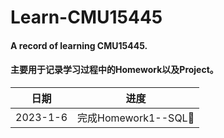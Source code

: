 # Learn-CMU15445
#### A record of learning CMU15445.
#### 主要用于记录学习过程中的Homework以及Project。
|日期|进度|
|---|---|
|2023-1-6|完成Homework1--SQL🍍|
